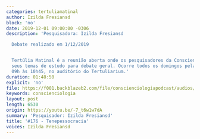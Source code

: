 ```yaml
---
categories: tertuliamatinal
author: Izilda Fresiansd
block: 'no'
date: 2019-12-01 09:00:00 -0306
description: 'Pesquisadora: Izilda Fresiansd

  Debate realizado em 1/12/2019


  Tertúlia Matinal é a reunião aberta onde os pesquisadores da Conscienciologia apresentam
  seus temas de estudo para debate geral. Ocorre todos os domingos pela manhã, das
  09h às 10h45, no auditório do Tertuliarium.'
duration: 01:48:50
explicit: 'no'
file: https://f001.backblazeb2.com/file/conscienciologiapodcast/audios/-7_t6w1w7dA.m4a
keywords: conscienciologia
layout: post
length: 6530
origin: https://youtu.be/-7_t6w1w7dA
summary: 'Pesquisador: Izilda Fresiansd'
title: '#176 - Tenepessocracia'
voices: Izilda Fresiansd
---
```

